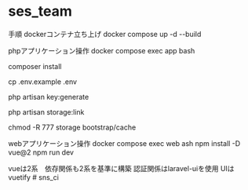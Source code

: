 # ses_team

手順
dockerコンテナ立ち上げ
docker compose up -d --build

phpアプリケーション操作
docker compose exec app bash

composer install

cp .env.example .env

php artisan key:generate

php artisan storage:link

chmod -R 777 storage bootstrap/cache

webアプリケーション操作
docker compose exec web ash
npm install -D vue@2
npm run dev


vueは2系　依存関係も2系を基準に構築
認証関係はlaravel-uiを使用
UIはvuetify
#   s n s _ c i  
 